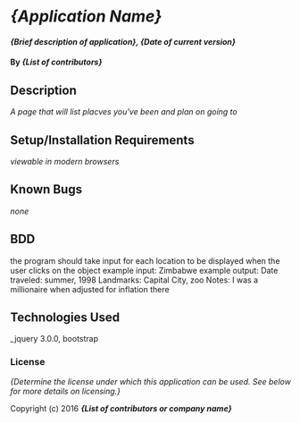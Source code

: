 # _{Application Name}_

#### _{Brief description of application}, {Date of current version}_

#### By _**{List of contributors}**_

## Description

_A page that will list placves you've been and plan on going to_

## Setup/Installation Requirements

_viewable in modern browsers_

## Known Bugs

_none_

## BDD
the program should take input for each location to be displayed when the user clicks on the object
  example input: Zimbabwe
  example output: Date traveled: summer, 1998
                  Landmarks: Capital City, zoo
                  Notes: I was a millionaire when adjusted for inflation there


## Technologies Used

_jquery 3.0.0, bootstrap

### License

*{Determine the license under which this application can be used.  See below for more details on licensing.}*

Copyright (c) 2016 **_{List of contributors or company name}_**
